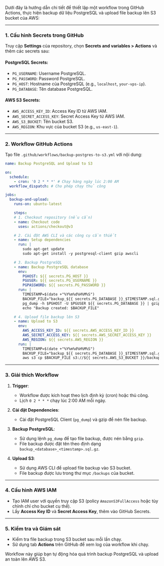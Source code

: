 Dưới đây là hướng dẫn chi tiết để thiết lập một workflow trong GitHub Actions, thực hiện backup dữ liệu PostgreSQL và upload file backup lên S3 bucket của AWS:

---

### 1. **Cấu hình Secrets trong GitHub**
Truy cập **Settings** của repository, chọn **Secrets and variables > Actions** và thêm các secrets sau:

#### PostgreSQL Secrets:
- `PG_USERNAME`: Username PostgreSQL.
- `PG_PASSWORD`: Password PostgreSQL.
- `PG_HOST`: Hostname của PostgreSQL (e.g., `localhost`, `your-vps-ip`).
- `PG_DATABASE`: Tên database PostgreSQL.

#### AWS S3 Secrets:
- `AWS_ACCESS_KEY_ID`: Access Key ID từ AWS IAM.
- `AWS_SECRET_ACCESS_KEY`: Secret Access Key từ AWS IAM.
- `AWS_S3_BUCKET`: Tên bucket S3.
- `AWS_REGION`: Khu vực của bucket S3 (e.g., `us-east-1`).

---

### 2. **Workflow GitHub Actions**
Tạo file `.github/workflows/backup-postgres-to-s3.yml` với nội dung:

```yaml
name: Backup PostgreSQL and Upload to S3

on:
  schedule:
    - cron: '0 2 * * *' # Chạy hàng ngày lúc 2:00 AM
  workflow_dispatch: # Cho phép chạy thủ công

jobs:
  backup-and-upload:
    runs-on: ubuntu-latest

    steps:
    # 1. Checkout repository (nếu cần)
    - name: Checkout code
      uses: actions/checkout@v3

    # 2. Cài đặt AWS CLI và các công cụ cần thiết
    - name: Setup dependencies
      run: |
        sudo apt-get update
        sudo apt-get install -y postgresql-client gzip awscli

    # 3. Backup PostgreSQL
    - name: Backup PostgreSQL database
      env:
        PGHOST: ${{ secrets.PG_HOST }}
        PGUSER: ${{ secrets.PG_USERNAME }}
        PGPASSWORD: ${{ secrets.PG_PASSWORD }}
      run: |
        TIMESTAMP=$(date +"%Y%m%d%H%M%S")
        BACKUP_FILE="backup_${{ secrets.PG_DATABASE }}_$TIMESTAMP.sql.gz"
        pg_dump -h $PGHOST -U $PGUSER ${{ secrets.PG_DATABASE }} | gzip > $BACKUP_FILE
        echo "Backup created: $BACKUP_FILE"

    # 4. Upload file backup lên S3
    - name: Upload to S3
      env:
        AWS_ACCESS_KEY_ID: ${{ secrets.AWS_ACCESS_KEY_ID }}
        AWS_SECRET_ACCESS_KEY: ${{ secrets.AWS_SECRET_ACCESS_KEY }}
        AWS_REGION: ${{ secrets.AWS_REGION }}
      run: |
        TIMESTAMP=$(date +"%Y%m%d%H%M%S")
        BACKUP_FILE="backup_${{ secrets.PG_DATABASE }}_$TIMESTAMP.sql.gz"
        aws s3 cp $BACKUP_FILE s3://${{ secrets.AWS_S3_BUCKET }}/backups/$BACKUP_FILE
```

---

### 3. **Giải thích Workflow**
1. **Trigger**:
   - Workflow được kích hoạt theo lịch định kỳ (cron) hoặc thủ công.
   - Lịch `0 2 * * *` chạy lúc 2:00 AM mỗi ngày.

2. **Cài đặt Dependencies**:
   - Cài đặt PostgreSQL Client (`pg_dump`) và gzip để nén file backup.

3. **Backup PostgreSQL**:
   - Sử dụng lệnh `pg_dump` để tạo file backup, được nén bằng `gzip`.
   - File backup được đặt tên theo định dạng `backup_<database>_<timestamp>.sql.gz`.

4. **Upload S3**:
   - Sử dụng AWS CLI để upload file backup vào S3 bucket.
   - File backup được lưu trong thư mục `/backups` của bucket.

---

### 4. **Cấu hình AWS IAM**
- Tạo IAM user với quyền truy cập S3 (policy `AmazonS3FullAccess` hoặc tùy chỉnh chỉ cho bucket cụ thể).
- Lấy **Access Key ID** và **Secret Access Key**, thêm vào GitHub Secrets.

---

### 5. **Kiểm tra và Giám sát**
- Kiểm tra file backup trong S3 bucket sau mỗi lần chạy.
- Sử dụng tab **Actions** trên GitHub để xem log của workflow khi chạy.

Workflow này giúp bạn tự động hóa quá trình backup PostgreSQL và upload an toàn lên AWS S3.
